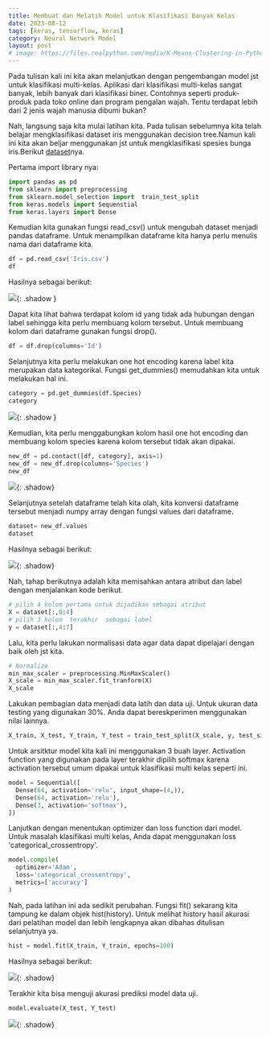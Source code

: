 ```yaml
---
title: Membuat dan Melatih Model untuk Klasifikasi Banyak Kelas
date: 2023-08-12
tags: [keras, tensorflow, keras]
category: Neural Network Model
layout: post
# image: https://files.realpython.com/media/K-Means-Clustering-in-Python_Watermarked.70101a29a2a2.jpg
---
```



Pada tulisan kali ini kita akan melanjutkan dengan pengembangan model jst untuk klasifikasi multi-kelas. Aplikasi dari klasifikasi multi-kelas sangat banyak, lebih banyak dari klasifikasi biner. Contohnya seperti produk-produk pada toko online dan program pengalan wajah. Tentu  terdapat lebih dari 2 jenis wajah manusia dibumi bukan?

Nah, langsung saja kita mulai latihan kita. Pada tulisan sebelumnya kita telah belajar  mengklasifikasi dataset iris menggunakan decision tree.Namun kali ini kita  akan beljar menggunakan jst untuk mengklasifikasi spesies bunga iris.Berikut [dataset](https://www.kaggle.com/datasets/uciml/iris)nya.

Pertama import library nya:
```python
import pandas as pd
from sklearn import preprocessing
from sklearn.model_selection import  train_test_split
from keras.models import Sequenstial
from keras.layers import Dense
```

Kemudian kita gunakan  fungsi read_csv() untuk  mengubah dataset menjadi pandas dataframe. Untuk menampilkan dataframe kita hanya perlu menulis  nama dari  dataframe kita.

```python
df = pd.read_csv('Iris.csv')
df
```

Hasilnya sebagai berikut:

![](https://d17ivq9b7rppb3.cloudfront.net/original/academy/20200803220453261738ae44c54d5e8c57f6a5b823d67b.jpg){: .shadow }

Dapat kita lihat bahwa  terdapat kolom id yang tidak ada hubungan dengan label  sehingga kita perlu membuang kolom tersebut. Untuk membuang kolom dari dataframe gunakan fungsi drop().

```python
df = df.drop(columns='Id')
```

Selanjutnya kita perlu melakukan one hot encoding karena label kita merupakan  data kategorikal. Fungsi get_dummies() memudahkan  kita untuk melakukan hal ini.

```python
category = pd.get_dummies(df.Species)
category
```
![](https://d17ivq9b7rppb3.cloudfront.net/original/academy/202008032208254a1777a5c0524ef83ac62c3c42567075.jpg){: .shadow }

Kemudian, kita perlu menggabungkan kolom hasil one hot encoding dan membuang kolom species karena kolom tersebut tidak akan  dipakai.

```python
new_df = pd.contact([df, category], axis=1)
new_df = new_df.drop(columns='Species')
new_df
```

![](https://d17ivq9b7rppb3.cloudfront.net/original/academy/20200803221727bea104e630e527c0f61935c649c9fd06.jpg){: .shadow}

Selanjutnya setelah dataframe telah kita olah, kita konversi dataframe tersebut menjadi numpy array dengan fungsi values dari dataframe.

```python
dataset= new_df.values  
dataset
```

Hasilnya sebagai berikut:

![](https://d17ivq9b7rppb3.cloudfront.net/original/academy/20200803120413141357fa1b6e08af542f2409e6407a9d.jpeg){: .shadow}

Nah, tahap berikutnya adalah kita memisahkan antara atribut dan label  dengan menjalankan kode berikut.

```python
# pilih 4 kolom pertama untuk dijadikan sebagai atribut
X = dataset[:,0:4]
# pilih 3 kolom  terakhir  sebagai label
y = dataset[:,4:7]
```

Lalu, kita perlu lakukan normalisasi data agar  data dapat dipelajari dengan baik oleh jst kita.

```python
# Normalize
min_max_scaler = preprocessing.MinMaxScaler()
X_scale = min_max_scaler.fit_tranform(X)
X_scale
```

Lakukan pembagian data menjadi data latih dan data uji. Untuk ukuran data testing yang digunakan  30%. Anda dapat bereskperimen menggunakan nilai lainnya.

```python
X_train, X_test, Y_train, Y_test = train_test_split(X_scale, y, test_size=0.3)
```

Untuk arsitktur model kita kali ini  menggunakan 3 buah layer. Activation function yang digunakan  pada layer terakhir dipilih softmax karena activation tersebut umum dipakai untuk klasifikasi multi kelas seperti ini.

```python
model = Sequential([
  Dense(64, activation='relu', input_shape=(4,)),
  Dense(64, activation='relu'),
  Dense(3, activation='softmax'),
])
```

Lanjutkan  dengan menentukan optimizer dan loss function dari model. Untuk masalah klasifikasi  multi kelas, Anda dapat menggunakan loss 'categorical_crossentropy'.

```python
model.compile(
  optimizer='Adam',
  loss='categorical_crossentropy',
  metrics=['accuracy']
)
```

Nah, pada latihan ini ada sedikit perubahan. Fungsi fit() sekarang kita tampung ke dalam objek hist(history). Untuk melihat history hasil akurasi dari pelatihan model dan lebih lengkapnya akan dibahas ditulisan selanjutnya ya.


```python
hist = model.fit(X_train, Y_train, epochs=100)
```

Hasilnya sebagai berikut:

![](https://d17ivq9b7rppb3.cloudfront.net/original/academy/2020080312074043fba090eb4182199eda55dc126d3044.jpeg){: .shadow}

Terakhir kita bisa menguji akurasi prediksi model  data uji.

```python
model.evaluate(X_test, Y_test)
```

![](https://d17ivq9b7rppb3.cloudfront.net/original/academy/20200803120740345f737b5fec7947887a1b58533bc886.jpeg){: .shadow}



